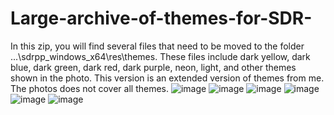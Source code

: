 # Large-archive-of-themes-for-SDR-
In this zip, you will find several files that need to be moved to the folder ...\sdrpp_windows_x64\res\themes.
These files include dark yellow, dark blue, dark green, dark red, dark purple, neon, light, and other themes shown in the photo. This version is an extended version of themes from me.
The photos does not cover all themes.
![image](https://github.com/user-attachments/assets/a4ac6f79-d998-4c00-8896-0a21518eb6a9)
![image](https://github.com/user-attachments/assets/7ed689a2-23c7-49fb-ade0-414af095ab75)
![image](https://github.com/user-attachments/assets/e56b817a-b888-441e-aa44-fe54cf7db810)
![image](https://github.com/user-attachments/assets/fb98d0f1-2ba7-42e4-be8e-1570171daaaa)
![image](https://github.com/user-attachments/assets/e4bb784c-c0a6-4552-b461-8058c4c05a62)
![image](https://github.com/user-attachments/assets/3088e9d6-8f6d-40fa-b459-bbdd9e6dfdf4)
